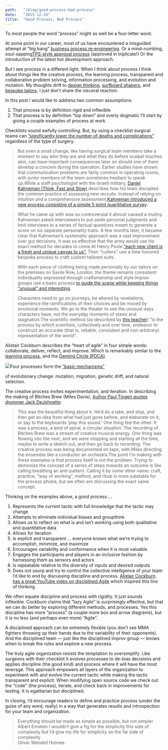 ```yaml
---
path:	"/blog/good-process-bad-process"
date:	"2015-12-26"
title:	"Good Process, Bad Process"
---
```


To most people the word “process” might as well be a four-letter word.

At some point in our career, most of us have encountered a misguided attempt at “big bang” [business process re-engineering](https://en.wikipedia.org/wiki/Business_process_reengineering). Or a mind-numbing, soul-sapping[TPS-style approval process](https://www.youtube.com/watch?v=Fy3rjQGc6lA) (approved in triplicate!) Or the introduction of the latest hot development approach.

But I see process in a different light. When I think about process I think about things like the creative process, the learning process, transparent and collaborative problem solving, information processing, and evolution and mutation. My thoughts drift to [design thinking](http://designthinking.ideo.com/), [surfboard shapers,](https://www.youtube.com/watch?v=_wKfwcqD3Og) and [bespoke tailors](http://www.anderson-sheppard.co.uk/). I just don’t share the visceral reaction.

In this post I would like to address two common assumptions:

1. That process is by definition rigid and inflexible
2. That process is by definition “top down” and overly dogmatic
I’ll start by giving a couple examples of process at work.

Checklists sound awfully controlling. But, by using a checklist surgical teams can [”significantly lower the number of deaths and complications”](http://www.nytimes.com/2009/01/20/health/20surgery.html?_r=2&ref=health) regardless of the type of surgery.


> But even a small change, like having surgical team members take a moment to say who they are and what they do before scalpel touches skin, can have important consequences later on should one of them develop a concern during the operation. Earlier studies have shown that communication problems are fairly common in operating rooms, with junior members of the team sometimes hesitant to speak up.While a staff psychologist with the Israeli military, [Daniel Kahneman (Think, Fast and Slow)](http://www.amazon.com/Thinking-Fast-Slow-Daniel-Kahneman/dp/0374533555) describes how his team disrupted the common practice of assessing new recruits. Instead of relying on intuition and a comprehensive assessment,[Kahneman introduced a new process consisting of a simple 5 point quantitative survey](http://www.businessinsider.com/daniel-kahneman-on-hiring-decisions-2013-1#ixzz3l6otUHal).


> What he came up with was so controversial it almost caused a mutiny. Kahneman asked interviewers to put aside personal judgments and limit interviews to a series of factual questions meant to generate a score on six separate personality traits. A few months later, it became clear that Kahneman’s systematic approach was a vast improvement over gut decisions. It was so effective that the army would use his exact method for decades to come.At Henry Poole [“each new client is a fresh and unique canvas to us”.](https://henrypoole.com/history-of-henry-poole-tailor-of-savile-row/the-story/) Their “cutters” use a time honored bespoke process to craft custom tailored suits.


> With each piece of clothing being made personally by our tailors on the premises on Savile Row, London, the theme remains consistent: individuality expressed through craftsmanship and style.Improv groups use a basic process [to guide the scene while keeping things “unusual” and interesting](http://www.pantheater.com/articles-rules-of-improv-part-i-improv-comedy.html).


> Characters need to go on journeys, be altered by revelations, experience the ramifications of their choices and be moved by emotional moments. We go to the theater to see the unusual days characters have, not the everyday moments of stasis and stagnation.The scientific method (as described by [this teacher](http://teacher.nsrl.rochester.edu/phy_labs/appendixe/appendixe.html)) “is the process by which scientists, collectively and over time, endeavor to construct an accurate (that is, reliable, consistent and non-arbitrary) representation of the world”.

Alistair Cockburn describes the “heart of agile” in four simple words: collaborate, deliver, reflect, and improve. Which is remarkably similar to the [learning process](https://teaching.unsw.edu.au/understanding-learning-processes), and the [Deming Circle (PDCA)](https://en.wikipedia.org/wiki/PDCA).

![](/images/0*IU7FzFvFIufSAPPL.png)Four processes form the [“basic mechanisms”](http://evolution.berkeley.edu/evolibrary/article/evo_16)

 of evolutionary change: mutation, migration, genetic drift, and natural selection.

The creative process invites experimentation, and iteration. In describing the making of Bitches Brew (Miles Davis), [Author Paul Tingen quotes drummer Jack DeJohnette](http://jazztimes.com/articles/20243-miles-davis-and-the-making-of-bitches-brew-sorcerer-s-brew):


> This was the beautiful thing about it. He’d do a take, and stop, and then get an idea from what had just gone before, and elaborate on it, or say to the keyboards ‘play this sound.’ One thing fed the other. It was a process, a kind of spiral, a circular situation. The recording of Bitches Brew was a stream of creative musical energy. One thing was flowing into the next, and we were stopping and starting all the time, maybe to write a sketch out, and then go back to recording. The creative process was being documented on tape, with Miles directing the ensemble like a conductor an orchestra.The point I’m making with these examples is that process itself is not the problem. Trying to demonize the concept of a series of steps towards an outcome is like calling breathing an anti-pattern. Calling it by some other name: craft, practice, “way of working”, method, and ritual is more palatable for the process phobe, but we often are discussing the exact same concept.

Thinking on the examples above, a good process …

1. Represents the current tactic with full knowledge that the tactic may change
2. Attempts to eliminate individual biases and groupthink
3. Allows us to reflect on what is and isn’t working using both qualitative and quantitative data
4. Allows for iteration
5. Is explicit and transparent … everyone knows what we’re trying to accomplish, minimize, and maximize
6. Encourages variability and conformance when it is most valuable
7. Engages the participants and players in an inclusive fashion by harnessing them as sensors and actors
8. Is repeatable relative to the diversity of inputs and desired outputs
9. Does not usurp and try to control the collective intelligence of your team
I’d like to end by discussing discipline and process. [Alistair Cockburn has a great YouTube video on disciplined Agile](https://www.youtube.com/watch?v=Q4QEASusC-c) which inspired this line of thinking.

We often equate discipline and process with rigidity. It just sounds inflexible. Cockburn claims that “lazy Agile” is surprisingly effective, but that we can do better by exploring different methods, and processes. Yes this discipline has more “process” (a couple more box and arrow diagrams), but it is no less (and perhaps even more) “Agile”.

A disciplined approach can be extremely flexible (you don’t see MMA fighters throwing up their hands due to the variability of their opponents). And the disciplined team — just like the disciplined improv group — knows when to break the rules and explore a new process.

The truly agile organization resists the temptation to oversimplify. Like surgeons with their checklist it evolves processes to de-bias decisions and applies discipline (the good kind) and process where it will have the most leverage. This approach empowers all layers of the organization to experiment with and evolve the current tactic while making the tactic transparent and explicit. When modifying open source code we check out the “code” (the process), iterate, and check back in improvements for testing. It is egalitarian but disciplined.

In closing, I’d encourage readers to define and practice process (under the guise of any word, really) in a way that generates results and introspection for your team and organization.


> Everything should be made as simple as possible, but not simpler   
> Albert Einstein
> I wouldn’t give a fig for the simplicity this side of complexity but I’d give my life for simplicity on the far side of complexity   
> Oliver Wendell Holmes